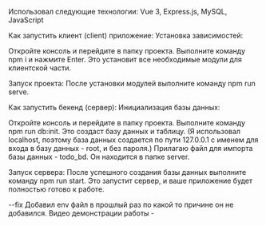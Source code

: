 Использовал следующие технологии: Vue 3, Express.js, MySQL, JavaScript

Как запустить клиент (client) приложение:
Установка зависимостей:

Откройте консоль и перейдите в папку проекта.
Выполните команду npm i и нажмите Enter. Это установит все необходимые модули для клиентской части.

Запуск проекта:
После установки модулей выполните команду npm run serve.

Как запустить бекенд (сервер):
Инициализация базы данных:

Откройте консоль и перейдите в папку проекта.
Выполните команду npm run db:init. Это создаст базу данных и таблицу. (Я использовал localhost, поэтому база данных создается по пути 127.0.0.1 с именем для входа в базу данных - root, и без пароля.)
Прилагаю файл для импорта базы данных - todo_bd. Он находится в папке server.

Запуск сервера:
После успешного создания базы данных выполните команду npm run start. Это запустит сервер, и ваше приложение будет полностью готово к работе.

--fix
Добавил env файл в прошлый раз по какой то причине он не добавился. 
Видео демонстрации работы -